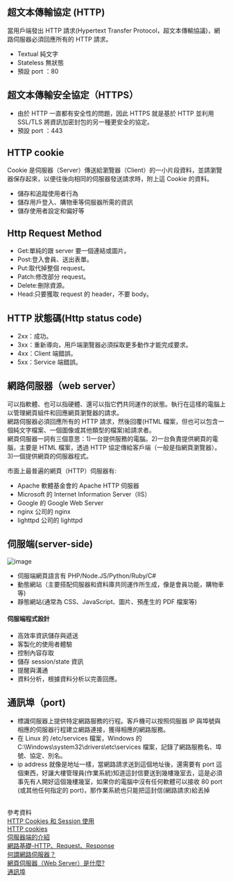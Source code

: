 ## 超文本傳輸協定 (HTTP)

當用戶端發出 HTTP 請求(Hypertext Transfer Protocol，超文本傳輸協議)，網路伺服器必須回應所有的 HTTP 請求。

- Textual 純文字
- Stateless 無狀態
- 預設 port ：80

## 超文本傳輸安全協定（HTTPS）

- 由於 HTTP 一直都有安全性的問題，因此 HTTPS 就是基於 HTTP 並利用 SSL/TLS 將資訊加密封包的另一種更安全的協定。
- 預設 port ：443

## HTTP cookie

Cookie 是伺服器（Server）傳送給瀏覽器（Client）的一小片段資料，並請瀏覽器保存起來，以便往後向相同的伺服器發送請求時，附上這 Cookie 的資料。

- 儲存和追蹤使用者行為
- 儲存用戶登入、購物車等伺服器所需的資訊
- 儲存使用者設定和偏好等

## Http Request Method

- Get:單純的跟 server 要一個連結或圖片。
- Post:登入會員、送出表單。
- Put:取代掉整個 request。
- Patch:修改部分 request。
- Delete:刪除資源。
- Head:只要獲取 request 的 header，不要 body。

## HTTP 狀態碼(Http status code)

- 2xx：成功。
- 3xx：重新導向，用戶端瀏覽器必須採取更多動作才能完成要求。
- 4xx：Client 端錯誤。
- 5xx：Service 端錯誤。

## 網路伺服器（web server）

可以指軟體、也可以指硬體、還可以指它們共同運作的狀態。執行在這樣的電腦上以管理網頁組件和回應網頁瀏覽器的請求。<br>
網路伺服器必須回應所有的 HTTP 請求，然後回覆(HTML 檔案，但也可以包含一個純文字檔案、一個圖像或其他類型的檔案)給請求者。<br>
網頁伺服器一詞有三個意思：1)一台提供服務的電腦。2)一台負責提供網頁的電腦，主要是 HTML 檔案，透過 HTTP 協定傳給客戶端（一般是指網頁瀏覽器）。3)一個提供網頁的伺服器程式。

市面上最普遍的網頁（HTTP）伺服器有:

- Apache 軟體基金會的 Apache HTTP 伺服器
- Microsoft 的 Internet Information Server（IIS）
- Google 的 Google Web Server
- nginx 公司的 nginx
- lighttpd 公司的 lighttpd

## 伺服端(server-side)

![image](https://media.prod.mdn.mozit.cloud/attachments/2016/09/04/13839/887e50af70deb1a23a9047c9b7b050e3/Web%20Application%20with%20HTML%20and%20Steps.png)

- 伺服端網頁語言有 PHP/Node.JS/Python/Ruby/C#
- 動態網站（主要搭配伺服器和資料庫共同運作所生成，像是會員功能，購物車等)
- 靜態網站(通常為 CSS、JavaScript、圖片、預產生的 PDF 檔案等)

#### 伺服端程式設計

- 高效率資訊儲存與遞送
- 客製化的使用者體驗
- 控制內容存取
- 儲存 session/state 資訊
- 提醒與溝通
- 資料分析，根據資料分析以完善回應。

## 通訊埠（port)

- 標識伺服器上提供特定網路服務的行程。客戶機可以按照伺服器 IP 與埠號與相應的伺服器行程建立網路連接，獲得相應的網路服務。
- 在 Linux 的 /etc/services 檔案，Windows 的 C:\Windows\system32\drivers\etc\services 檔案，記錄了網路服務名、埠號、協定、別名。
- ip address 就像是地址一樣，當網路請求送到這個地址後，還需要有 port 這個東西，好讓大樓管理員(作業系統)知道這封信要送到幾樓幾室去，這是必須事先有人開好這個幾樓幾室，如果你的電腦中沒有任何軟體可以接收 80 port (或其他任何指定的 port)，那作業系統也只能把這封信(網路請求)給丟掉

<br>參考資料<br> [HTTP Cookies 和 Session 使用](https://medium.com/%E9%BA%A5%E5%85%8B%E7%9A%84%E5%8D%8A%E8%B7%AF%E5%87%BA%E5%AE%B6%E7%AD%86%E8%A8%98/%E7%AD%86%E8%A8%98-http-cookie-%E5%92%8C-session-%E4%BD%BF%E7%94%A8-19bc740e49b5) <br>[HTTP cookies](https://developer.mozilla.org/zh-TW/docs/Web/HTTP/Cookies)<br>[伺服器端的介紹](https://developer.mozilla.org/zh-TW/docs/Learn/Server-side/First_steps/Introduction)<br>[網路基礎-HTTP、Request、Response](https://miahsuwork.medium.com/%E7%AC%AC%E5%85%AD%E9%80%B1-%E7%B6%B2%E8%B7%AF%E5%9F%BA%E7%A4%8E-http-request-response-7d7e0cb88ed8)<br>[何謂網路伺服器？](https://developer.mozilla.org/zh-TW/docs/Learn/Common_questions/What_is_a_web_server)<br>[網頁伺服器（Web Server）是什麼?](https://www.newscan.com.tw/all-knowledge/knowledge-detail-6.htm)<br>[通訊埠](https://zh.wikipedia.org/wiki/%E9%80%9A%E8%A8%8A%E5%9F%A0)
